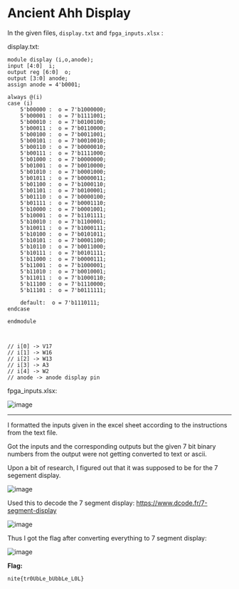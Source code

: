 # Ancient Ahh Display

In the given files, `display.txt` and `fpga_inputs.xlsx` :

display.txt:
```
module display (i,o,anode); 
input [4:0]  i;
output reg [6:0]  o;    
output [3:0] anode; 
assign anode = 4'b0001; 

always @(i) 
case (i) 
    5'b00000 :  o = 7'b1000000; 
    5'b00001 :  o = 7'b1111001; 
    5'b00010 :  o = 7'b0100100; 
    5'b00011 :  o = 7'b0110000; 
    5'b00100 :  o = 7'b0011001; 
    5'b00101 :  o = 7'b0010010; 
    5'b00110 :  o = 7'b0000010; 
    5'b00111 :  o = 7'b1111000; 
    5'b01000 :  o = 7'b0000000; 
    5'b01001 :  o = 7'b0010000; 
    5'b01010 :  o = 7'b0001000; 
    5'b01011 :  o = 7'b0000011; 
    5'b01100 :  o = 7'b1000110; 
    5'b01101 :  o = 7'b0100001; 
    5'b01110 :  o = 7'b0000100; 
    5'b01111 :  o = 7'b0001110; 
    5'b10000 :  o = 7'b0001001; 
    5'b10001 :  o = 7'b1101111; 
    5'b10010 :  o = 7'b1100001; 
    5'b10011 :  o = 7'b1000111; 
    5'b10100 :  o = 7'b0101011; 
    5'b10101 :  o = 7'b0001100; 
    5'b10110 :  o = 7'b0011000; 
    5'b10111 :  o = 7'b0101111; 
    5'b11000 :  o = 7'b0000111; 
    5'b11001 :  o = 7'b1000001; 
    5'b11010 :  o = 7'b0010001; 
    5'b11011 :  o = 7'b1000110; 
    5'b11100 :  o = 7'b1110000; 
    5'b11101 :  o = 7'b0111111; 

    default:  o = 7'b1110111;
endcase 

endmodule



// i[0] -> V17
// i[1] -> W16
// i[2] -> W13
// i[3] -> A3
// i[4] -> W2
// anode -> anode display pin
```

fpga_inputs.xlsx:

![image](https://github.com/user-attachments/assets/4cf3e6b1-ee8a-4f96-93d6-252da388d1ca)

---

I formatted the inputs given in the excel sheet according to the instructions from the text file.

Got the inputs and the corresponding outputs but the given 7 bit binary numbers from the output were not getting converted to text or ascii.

Upon a bit of research, I figured out that it was supposed to be for the 7 segement display.

![image](https://github.com/user-attachments/assets/0a5177b1-4df0-494b-850c-603cb9b60d3e)



Used this to decode the 7 segment display: https://www.dcode.fr/7-segment-display


![image](https://github.com/user-attachments/assets/7920da15-4cfe-42bd-b627-73a70252892d)


Thus I got the flag after converting everything to 7 segment display:

![image](https://github.com/user-attachments/assets/5996eeeb-18b5-48f4-810c-20a138ddf253)

**Flag:**

```
nite{tr0UbLe_bUbbLe_L0L}
```
